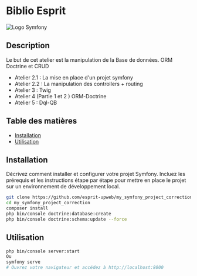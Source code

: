 # Biblio Esprit

![Logo Symfony](https://symfony.com/images/logos/header-logo.svg)

## Description

Le but de cet atelier est la manipulation de la Base de données.
ORM Doctrine et CRUD
- Atelier 2.1 : La mise en place d'un projet symfony
- Atelier 2.2 : La manipulation des controllers + routing
- Atelier 3 : Twig
- Atelier 4 (Partie 1 et 2 ) ORM-Doctrine
- Atelier 5 : Dql-QB
  
## Table des matières

- [Installation](#installation)
- [Utilisation](#utilisation)

## Installation

Décrivez comment installer et configurer votre projet Symfony. Incluez les prérequis et les instructions étape par étape pour mettre en place le projet sur un environnement de développement local.

```bash
git clone https://github.com/esprit-upweb/my_symfony_project_correction.git
cd my_symfony_project_correction
composer install
php bin/console doctrine:database:create
php bin/console doctrine:schema:update --force
```

## Utilisation
```bash
php bin/console server:start
Ou 
symfony serve
# Ouvrez votre navigateur et accédez à http://localhost:8000
```
